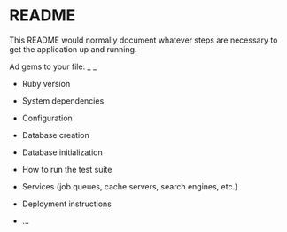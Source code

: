 # README

This README would normally document whatever steps are necessary to get the
application up and running.

Ad gems to your file:
_
_


* Ruby version

* System dependencies

* Configuration

* Database creation

* Database initialization

* How to run the test suite

* Services (job queues, cache servers, search engines, etc.)

* Deployment instructions

* ...
